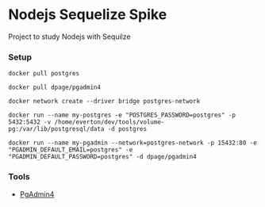 # Nodejs Sequelize Spike

Project to study Nodejs with Sequilze

### Setup

```
docker pull postgres

docker pull dpage/pgadmin4

docker network create --driver bridge postgres-network

docker run --name my-postgres -e "POSTGRES_PASSWORD=postgres" -p 5432:5432 -v /home/everton/dev/tools/volume-pg:/var/lib/postgresql/data -d postgres

docker run --name my-pgadmin --network=postgres-network -p 15432:80 -e "PGADMIN_DEFAULT_EMAIL=postgres" -e "PGADMIN_DEFAULT_PASSWORD=postgres" -d dpage/pgadmin4

```    

### Tools

-  [PgAdmin4](http://localhost:15432)
